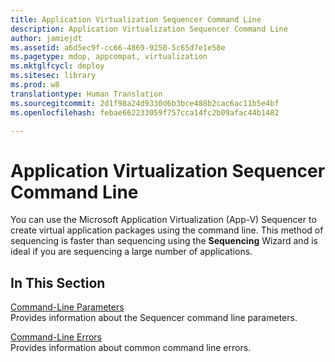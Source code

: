 ```yaml
---
title: Application Virtualization Sequencer Command Line
description: Application Virtualization Sequencer Command Line
author: jamiejdt
ms.assetid: a6d5ec9f-cc66-4869-9250-5c65d7e1e58e
ms.pagetype: mdop, appcompat, virtualization
ms.mktglfcycl: deploy
ms.sitesec: library
ms.prod: w8
translationtype: Human Translation
ms.sourcegitcommit: 2d1f98a24d9330d6b3bce488b2cac6ac11b5e4bf
ms.openlocfilehash: febae662233059f757cca14fc2b09afac44b1482

---
```



# Application Virtualization Sequencer Command Line


You can use the Microsoft Application Virtualization (App-V) Sequencer to create virtual application packages using the command line. This method of sequencing is faster than sequencing using the **Sequencing** Wizard and is ideal if you are sequencing a large number of applications.

## In This Section


<a href="" id="command-line-parameters"></a>[Command-Line Parameters](command-line-parameters.md)  
Provides information about the Sequencer command line parameters.

<a href="" id="command-line-errors"></a>[Command-Line Errors](command-line-errors.md)  
Provides information about common command line errors.

 

 








<!--HONumber=Jun16_HO4-->


